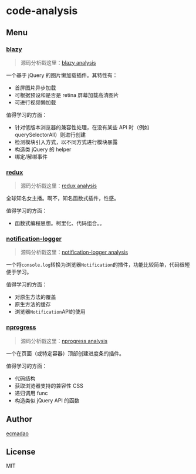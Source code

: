 # code-analysis

## Menu

### [blazy](https://github.com/dinbror/blazy)

> 源码分析戳这里：[blazy analysis](./analysis/blazy.js)

一个基于 jQuery 的图片懒加载插件。其特性有：

- 首屏图片异步加载
- 可根据预设和是否是 retina 屏幕加载高清图片
- 可进行视频懒加载

值得学习的方面：

- 针对低版本浏览器的兼容性处理，在没有某些 API 时（例如 querySelectorAll）则进行创建
- 检测模块引入方式，以不同方式进行模块暴露
- 构造类 jQuery 的 helper
- 绑定/解绑事件

### [redux](https://github.com/reactjs/redux)

> 源码分析戳这里：[redux analysis](https://github.com/ecmadao/Coding-Guide/blob/master/Notes/React/Redux/Redux%E5%85%A5%E5%9D%91%E8%BF%9B%E9%98%B6-%E6%BA%90%E7%A0%81%E8%A7%A3%E6%9E%90.md)

全球知名女主播。啊不，知名函数式插件，性感。

值得学习的方面：

- 函数式编程思想。柯里化、代码组合。。

### [notification-logger](https://github.com/hkirat/notification-logger)

> 源码分析戳这里：[notification-logger analysis](./analysis/notification/notification-logger.js)

一个将`console.log`转换为浏览器`Notification`的插件，功能比较简单，代码很短便于学习。

值得学习的方面：

- 对原生方法的覆盖
- 原生方法的缓存
- 浏览器`Notification`API的使用

### [nprogress]()

> 源码分析戳这里：[nprogress analysis](./analysis/nprogress.js)

一个在页面（或特定容器）顶部创建进度条的插件。

值得学习的方面：

- 代码结构
- 获取浏览器支持的兼容性 CSS
- 递归调用 func
- 构造类似 jQuery API 的函数

## Author

[ecmadao](https://github.com/ecmadao)

## License

MIT
